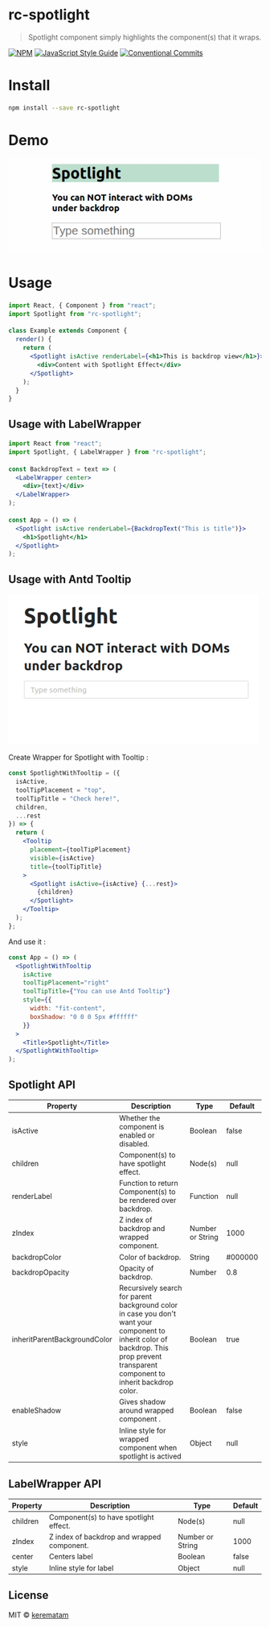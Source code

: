 # rc-spotlight

> Spotlight component simply highlights the component(s) that it wraps.

[![NPM](https://img.shields.io/npm/v/rc-spotlight.svg)](https://www.npmjs.com/package/rc-spotlight)
[![JavaScript Style Guide](https://img.shields.io/badge/code_style-standard-brightgreen.svg)](https://standardjs.com)
[![Conventional Commits](https://img.shields.io/badge/Conventional%20Commits-1.0.0-yellow.svg)](https://conventionalcommits.org)

# Install

```bash
npm install --save rc-spotlight
```

# Demo

![Image description](docs/images/showcase.gif)

# Usage

```jsx
import React, { Component } from "react";
import Spotlight from "rc-spotlight";

class Example extends Component {
  render() {
    return (
      <Spotlight isActive renderLabel={<h1>This is backdrop view</h1>}>
        <div>Content with Spotlight Effect</div>
      </Spotlight>
    );
  }
}
```

## Usage with LabelWrapper

```jsx
import React from "react";
import Spotlight, { LabelWrapper } from "rc-spotlight";

const BackdropText = text => (
  <LabelWrapper center>
    <div>{text}</div>
  </LabelWrapper>
);

const App = () => (
  <Spotlight isActive renderLabel={BackdropText("This is title")}>
    <h1>Spotlight</h1>
  </Spotlight>
);
```

## Usage with Antd Tooltip

![Image description](docs/images/showcase_antd.gif)

Create Wrapper for Spotlight with Tooltip :

```jsx
const SpotlightWithTooltip = ({
  isActive,
  toolTipPlacement = "top",
  toolTipTitle = "Check here!",
  children,
  ...rest
}) => {
  return (
    <Tooltip
      placement={toolTipPlacement}
      visible={isActive}
      title={toolTipTitle}
    >
      <Spotlight isActive={isActive} {...rest}>
        {children}
      </Spotlight>
    </Tooltip>
  );
};
```

And use it :

```jsx
const App = () => (
  <SpotlightWithTooltip
    isActive
    toolTipPlacement="right"
    toolTipTitle={"You can use Antd Tooltip"}
    style={{
      width: "fit-content",
      boxShadow: "0 0 0 5px #ffffff"
    }}
  >
    <Title>Spotlight</Title>
  </SpotlightWithTooltip>
);
```

## Spotlight API

<table>
  <thead>
    <tr>
      <th>Property</th>
      <th>Description</th>
      <th>Type</th>
      <th>Default</th>
    </tr>
  </thead>
  <tbody>
    <tr>
      <td>isActive</td>
      <td>Whether the component is enabled or disabled.</td>
      <td>Boolean</td>
      <td>false</td>
    </tr>
    <tr>
      <td>children</td>
      <td>Component(s) to have spotlight effect.</td>
      <td>Node(s)</td>
      <td>null</td>
    </tr>
    <tr>
      <td>renderLabel</td>
      <td>Function to return Component(s) to be rendered over backdrop.</td>
      <td>Function</td>
      <td>null</td>
    </tr>
    <tr>
      <td>zIndex</td>
      <td>Z index of backdrop and wrapped component.</td>
      <td>Number or String</td>
      <td>1000</td>
    </tr>
    <tr>
      <td>backdropColor</td>
      <td>Color of backdrop.</td>
      <td>String</td>
      <td>#000000</td>
    </tr>
    <tr>
      <td>backdropOpacity</td>
      <td>Opacity of backdrop.</td>
      <td>Number</td>
      <td>0.8</td>
    </tr>
    <tr>
      <td>inheritParentBackgroundColor</td>
      <td>Recursively search for parent background color in case you don't want your component to inherit color of
        backdrop. This prop prevent transparent component to inherit backdrop color.</td>
      <td>Boolean</td>
      <td>true</td>
    </tr>
    <tr>
      <td>enableShadow</td>
      <td>Gives shadow around wrapped component .</td>
      <td>Boolean</td>
      <td>false</td>
    </tr>
    <tr>
      <td>style</td>
      <td>Inline style for wrapped component when spotlight is actived</td>
      <td>Object</td>
      <td>null</td>
    </tr>
  </tbody>
</table>

## LabelWrapper API

<table>
  <thead>
    <tr >
      <th>Property</th>
      <th>Description</th>
      <th>Type</th>
      <th>Default</th>
    </tr>
  </thead>
  <tbody>
    <tr>
      <td>children</td>
      <td>Component(s) to have spotlight effect.</td>
      <td>Node(s)</td>
      <td>null</td>
    </tr>
    <tr>
      <td>zIndex</td>
      <td>Z index of backdrop and wrapped component.</td>
      <td>Number or String</td>
      <td>1000</td>
    </tr>
    <tr>
      <td>center</td>
      <td>Centers label</td>
      <td>Boolean</td>
      <td>false</td>
    </tr>
    <tr>
      <td>style</td>
      <td>Inline style for label</td>
      <td>Object</td>
      <td>null</td>
    </tr>
  </tbody>
</table>

## License

MIT © [kerematam](https://github.com/kerematam)
